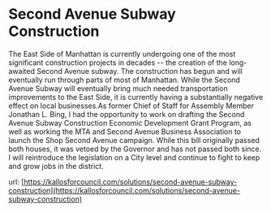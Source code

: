 # Second Avenue Subway Construction #

The East Side of Manhattan is currently undergoing one of the most significant construction projects in decades -- the creation of the long-awaited Second Avenue subway. The construction has begun and will eventually run through parts of most of Manhattan. While the Second Avenue Subway will eventually bring much needed transportation improvements to the East Side, it is currently having a substantially negative effect on local businesses.As former Chief of Staff for Assembly Member Jonathan L. Bing, I had the opportunity to work on drafting the Second Avenue Subway Construction Economic Development Grant Program, as well as working the MTA and Second Avenue Business Association to launch the Shop Second Avenue campaign.  While this bill originally passed both houses, it was vetoed by the Governor and has not passed both since.  I will reintroduce the legislation on a City level and continue to fight to keep and grow jobs in the district.


url: [https://kallosforcouncil.com/solutions/second-avenue-subway-construction](https://kallosforcouncil.com/solutions/second-avenue-subway-construction)